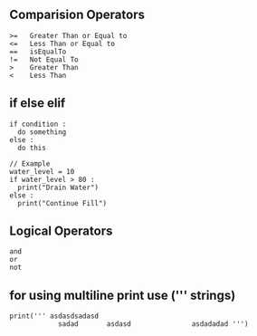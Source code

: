 ## Comparision Operators

    >=   Greater Than or Equal to
    <=   Less Than or Equal to
    ==   isEqualTo
    !=   Not Equal To
    >    Greater Than
    <    Less Than

## if else elif

    if condition :
      do something
    else :
      do this

    // Example
    water_level = 10
    if water_level > 80 :
      print("Drain Water")
    else :
      print("Continue Fill")

## Logical Operators

    and
    or
    not

## for using multiline print use (''' strings)

    print(''' asdasdsadasd
                sadad       asdasd               asdadadad ''')
